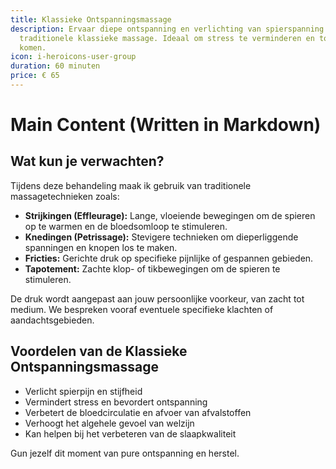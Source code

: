 ```yaml
---
title: Klassieke Ontspanningsmassage
description: Ervaar diepe ontspanning en verlichting van spierspanning met onze
  traditionele klassieke massage. Ideaal om stress te verminderen en tot rust te
  komen.
icon: i-heroicons-user-group
duration: 60 minuten
price: € 65
---
```


# Main Content (Written in Markdown)

## Wat kun je verwachten?

Tijdens deze behandeling maak ik gebruik van traditionele massagetechnieken zoals:

- **Strijkingen (Effleurage):** Lange, vloeiende bewegingen om de spieren op te warmen en de bloedsomloop te stimuleren.
- **Knedingen (Petrissage):** Stevigere technieken om dieperliggende spanningen en knopen los te maken.
- **Fricties:** Gerichte druk op specifieke pijnlijke of gespannen gebieden.
- **Tapotement:** Zachte klop- of tikbewegingen om de spieren te stimuleren.

De druk wordt aangepast aan jouw persoonlijke voorkeur, van zacht tot medium. We bespreken vooraf eventuele specifieke klachten of aandachtsgebieden.

## Voordelen van de Klassieke Ontspanningsmassage

- Verlicht spierpijn en stijfheid
- Vermindert stress en bevordert ontspanning
- Verbetert de bloedcirculatie en afvoer van afvalstoffen
- Verhoogt het algehele gevoel van welzijn
- Kan helpen bij het verbeteren van de slaapkwaliteit

Gun jezelf dit moment van pure ontspanning en herstel.
